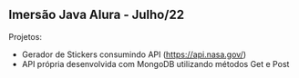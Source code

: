 ## Imersão Java Alura - Julho/22

Projetos:

 - Gerador de Stickers consumindo API (https://api.nasa.gov/)
 - API própria desenvolvida com MongoDB utilizando métodos Get e Post
